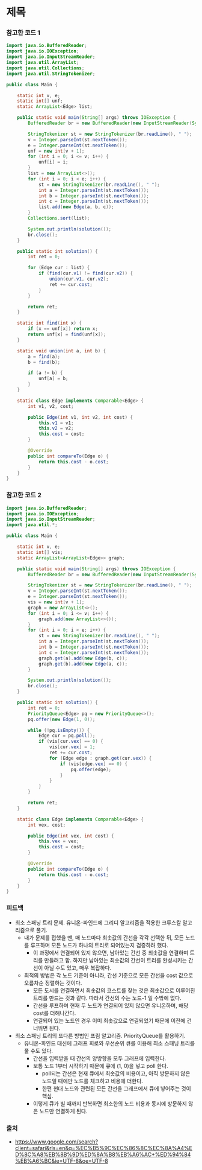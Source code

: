 # 제목

>

### 참고한 코드 1

```java
import java.io.BufferedReader;
import java.io.IOException;
import java.io.InputStreamReader;
import java.util.ArrayList;
import java.util.Collections;
import java.util.StringTokenizer;

public class Main {

    static int v, e;
    static int[] unf;
    static ArrayList<Edge> list;

    public static void main(String[] args) throws IOException {
        BufferedReader br = new BufferedReader(new InputStreamReader(System.in));

        StringTokenizer st = new StringTokenizer(br.readLine(), " ");
        v = Integer.parseInt(st.nextToken());
        e = Integer.parseInt(st.nextToken());
        unf = new int[v + 1];
        for (int i = 0; i <= v; i++) {
            unf[i] = i;
        }
        list = new ArrayList<>();
        for (int i = 0; i < e; i++) {
            st = new StringTokenizer(br.readLine(), " ");
            int a = Integer.parseInt(st.nextToken());
            int b = Integer.parseInt(st.nextToken());
            int c = Integer.parseInt(st.nextToken());
            list.add(new Edge(a, b, c));
        }
        Collections.sort(list);

        System.out.println(solution());
        br.close();
    }

    public static int solution() {
        int ret = 0;

        for (Edge cur : list) {
            if (find(cur.v1) != find(cur.v2)) {
                union(cur.v1, cur.v2);
                ret += cur.cost;
            }
        }

        return ret;
    }

    static int find(int x) {
        if (x == unf[x]) return x;
        return unf[x] = find(unf[x]);
    }

    static void union(int a, int b) {
        a = find(a);
        b = find(b);

        if (a != b) {
            unf[a] = b;
        }
    }

    static class Edge implements Comparable<Edge> {
        int v1, v2, cost;

        public Edge(int v1, int v2, int cost) {
            this.v1 = v1;
            this.v2 = v2;
            this.cost = cost;
        }

        @Override
        public int compareTo(Edge o) {
            return this.cost - o.cost;
        }
    }
}
```

### 참고한 코드 2

```java
import java.io.BufferedReader;
import java.io.IOException;
import java.io.InputStreamReader;
import java.util.*;

public class Main {

    static int v, e;
    static int[] vis;
    static ArrayList<ArrayList<Edge>> graph;

    public static void main(String[] args) throws IOException {
        BufferedReader br = new BufferedReader(new InputStreamReader(System.in));

        StringTokenizer st = new StringTokenizer(br.readLine(), " ");
        v = Integer.parseInt(st.nextToken());
        e = Integer.parseInt(st.nextToken());
        vis = new int[v + 1];
        graph = new ArrayList<>();
        for (int i = 0; i <= v; i++) {
            graph.add(new ArrayList<>());
        }
        for (int i = 0; i < e; i++) {
            st = new StringTokenizer(br.readLine(), " ");
            int a = Integer.parseInt(st.nextToken());
            int b = Integer.parseInt(st.nextToken());
            int c = Integer.parseInt(st.nextToken());
            graph.get(a).add(new Edge(b, c));
            graph.get(b).add(new Edge(a, c));
        }

        System.out.println(solution());
        br.close();
    }

    public static int solution() {
        int ret = 0;
        PriorityQueue<Edge> pq = new PriorityQueue<>();
        pq.offer(new Edge(1, 0));

        while (!pq.isEmpty()) {
            Edge cur = pq.poll();
            if (vis[cur.vex] == 0) {
                vis[cur.vex] = 1;
                ret += cur.cost;
                for (Edge edge : graph.get(cur.vex)) {
                    if (vis[edge.vex] == 0) {
                        pq.offer(edge);
                    }
                }
            }
        }

        return ret;
    }

    static class Edge implements Comparable<Edge> {
        int vex, cost;

        public Edge(int vex, int cost) {
            this.vex = vex;
            this.cost = cost;
        }

        @Override
        public int compareTo(Edge o) {
            return this.cost - o.cost;
        }
    }
}
```

### 피드백

- 최소 스패닝 트리 문제. 유니온-파인드에 그리디 알고리즘을 적용한 크루스칼 알고리즘으로 풀기.
    - 내가 문제를 접했을 땐, 매 노드마다 최솟값의 간선을 각각 선택한 뒤, 모든 노드를 루프하며 모든 노드가 하나의 트리로 되어있는지 검증하려 했다.
        - 이 과정에서 연결되어 있지 않으면, 남아있는 간선 중 최솟값을 연결하며 트리를 만들려고 함. 하지만 남아있는 최솟값의 간선이 트리를 완성시키는 간선이 아닐 수도 있고, 매우 복잡하다.
    - 최적의 방법은 각 노드 기준이 아니라, 간선 기준으로 모든 간선을 cost 값으로 오름차순 정렬하는 것이다.
        - 모든 도시를 연결하면서 최솟값의 코스트를 찾는 것은 최솟값으로 이루어진 트리를 만드는 것과 같다. 따라서 간선의 수는 노드-1 일 수밖에 없다.
        - 간선을 루프하며 현재 두 노드가 연결되어 있지 않으면 유니온하며, 해당 cost를 더해나간다.
        - 연결되어 있는 노드인 경우 이미 최솟값으로 연결되었기 때문에 이전에 건너뛰면 된다.
- 최소 스패닝 트리의 또다른 방법인 프림 알고리즘. PriorityQueue를 활용하기.
    - 유니온-파인드 대신에 그래프 회로와 우선순위 큐를 이용해 최소 스패닝 트리를 풀 수도 있다.
        - 간선을 입력받을 때 간선의 양방향을 모두 그래프에 입력한다.
        - 보통 노드 1부터 시작하기 때문에 큐에 (1, 0)을 넣고 poll 한다.
            - poll되는 간선은 현재 큐에서 최솟값의 비용이고, 아직 방문하지 않은 노드일 때에만 노드를 체크하고 비용에 더한다.
            - 한편 현대 노드와 관련된 모든 간선을 그래프에서 큐에 넣어주는 것이 핵심.
        - 이렇게 큐가 빌 때까지 반복하면 최소한의 노드 비용과 동시에 방문하지 않은 노드만 연결하게 된다.

### 출처

- https://www.google.com/search?client=safari&rls=en&q=%EC%B5%9C%EC%86%8C%EC%8A%A4%ED%8C%A8%EB%8B%9D%ED%8A%B8%EB%A6%AC+%ED%94%84%EB%A6%BC&ie=UTF-8&oe=UTF-8